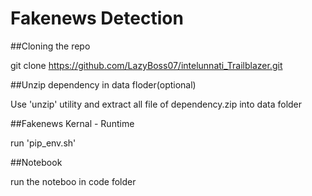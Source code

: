 ﻿# Fakenews Detection
##Cloning the repo 

git clone https://github.com/LazyBoss07/intelunnati_Trailblazer.git

##Unzip dependency in data floder(optional)

Use 'unzip' utility and extract all file of dependency.zip into data folder

##Fakenews Kernal - Runtime

run 'pip_env.sh'

##Notebook 

run the noteboo in code folder 
